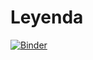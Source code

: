 # Leyenda

[![Binder](https://mybinder.org/badge_logo.svg)](https://mybinder.org/v2/gh/Eccsx/Leyenda/main?labpath=Leyenda_image_classification.ipynb)
